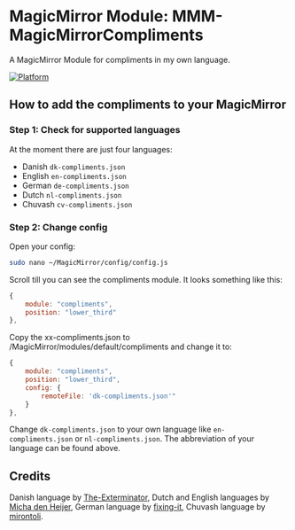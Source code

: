 # MagicMirror Module: MMM-MagicMirrorCompliments

A MagicMirror Module for compliments in my own language.

[![Platform](https://img.shields.io/badge/platform-MagicMirror-informational)](https://MagicMirror.builders)

## How to add the compliments to your MagicMirror
### Step 1: Check for supported languages
At the moment there are just four languages: 
- Danish ```dk-compliments.json```
- English ```en-compliments.json```
- German ```de-compliments.json```
- Dutch ```nl-compliments.json```
- Chuvash ```cv-compliments.json```

### Step 2: Change config
Open your config:
```bash
sudo nano ~/MagicMirror/config/config.js
```
Scroll till you can see the compliments module. It looks something like this:
```javascript
{
    module: "compliments",
    position: "lower_third"
},
```
Copy the xx-compliments.json to /MagicMirror/modules/default/compliments and change it to:
```javascript
{
    module: "compliments",
    position: "lower_third",
    config: {
        remoteFile: 'dk-compliments.json'"
    }
},
```
Change ```dk-compliments.json``` to your own language like ```en-compliments.json``` or ```nl-compliments.json```. The abbreviation of your language can be found above.

## Credits
Danish language by [The-Exterminator](https://github.com/The-Exterminator),
Dutch and English languages by [Micha den Heijer](https://github.com/michadenheijer), 
German language by [fixing-it](https://github.com/fixing-it),
Chuvash language by [mirontoli](https://github.com/mirontoli).

